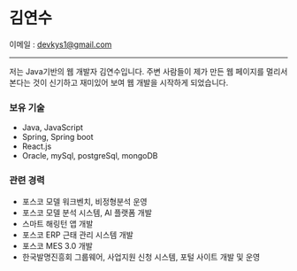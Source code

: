 <!--- - 👋 Hi, I’m @kys1109
- 👀 I’m interested in ...
- 🌱 I’m currently learning ...
- 💞️ I’m looking to collaborate on ...
- 📫 How to reach me ... --->

# 김연수

이메일 : devkys1@gmail.com

---

저는 Java기반의 웹 개발자 김연수입니다. 주변 사람들이 제가 만든 웹 페이지를 멀리서 본다는 것이 신기하고 재미있어 보여 웹 개발을 시작하게 되었습니다.

### 보유 기술
* Java, JavaScript
* Spring, Spring boot
* React.js
* Oracle, mySql, postgreSql, mongoDB

### 관련 경력
* 포스코 모델 워크벤치, 비정형분석 운영
* 포스코 모델 분석 시스템, AI 플랫폼 개발
* 스마트 해링턴 앱 개발
* 포스코 ERP 근태 관리 시스템 개발
* 포스코 MES 3.0 개발
* 한국발명진흥회 그룹웨어, 사업지원 신청 시스템, 포털 사이트 개발 및 운영

<!---
kys1109/kys1109 is a ✨ special ✨ repository because its `README.md` (this file) appears on your GitHub profile.
You can click the Preview link to take a look at your changes.
--->
